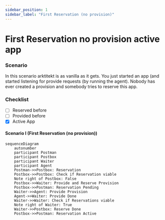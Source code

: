 ```yaml
---
sidebar_position: 1
sidebar_label: "First Reservation (no provision)"
---
```


# First Reservation no provision active app

### Scenario

In this scenario arktitekt is as vanilla as it gets. You just
started an app (and started listening for provide requests (by running
the agent). Nobody has ever created a provision and somebody
tries to reserve this app.

### Checklist

- [ ] Reserved before
- [ ] Provided before
- [x] Active App

#### Scenario I (First Reservation (no provision))

```mermaid
sequenceDiagram
    autonumber
    participant Postman
    participant Postbox
    participant Waiter
    participant Agent
    Postman->>Postbox: Reservation
    Postbox->>Postbox: Check if Reservation viable
    Note right of Postbox: False
    Postbox->>Waiter: Provide and Reserve Provision
    Postbox->>Postman: Reservation Pending
    Waiter->>Agent: Provide Provision
    Agent->>Waiter: Provide Done
    Waiter->>Waiter: Check if Reservations viable
    Note right of Waiter: True
    Waiter->>Postbox: Reserve Done
    Postbox->>Postman: Reservation Active
```
